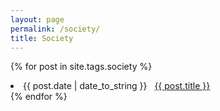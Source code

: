 ```yaml
---
layout: page
permalink: /society/
title: Society
---
```

{% for post in site.tags.society %}
 <li><span>{{ post.date | date_to_string }}</span> &nbsp; <a href="{{ post.url }}">{{ post.title }}</a></li>
{% endfor %}
